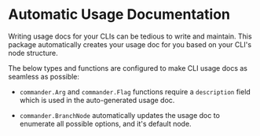 # Automatic Usage Documentation

Writing usage docs for your CLIs can be tedious to write and maintain. This package automatically creates your usage doc for you based on your CLI's node structure.

The below types and functions are configured to make CLI usage docs as seamless as possible:

- `commander.Arg` and `commander.Flag` functions require a `description` field which is used in the auto-generated usage doc.

- `commander.BranchNode` automatically updates the usage doc to enumerate all possible options, and it's default node.
